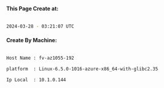 
   
#### This Page Create at:

```bash

2024-03-28 - 03:21:07 UTC

```

#### Create By Machine:

```bash

Host Name : fv-az1055-192

platform  : Linux-6.5.0-1016-azure-x86_64-with-glibc2.35

Ip Local  : 10.1.0.144

```

